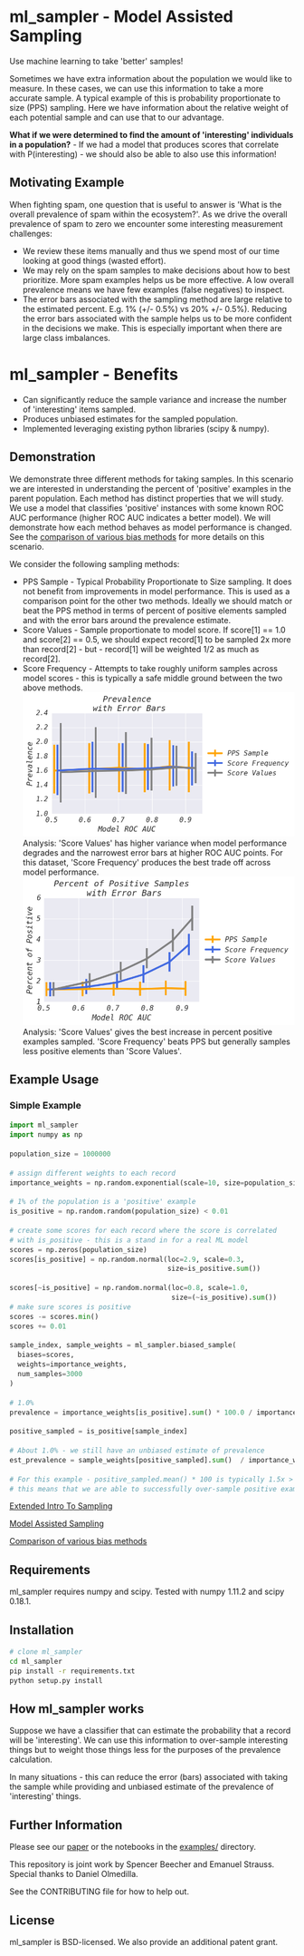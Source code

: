 # ml_sampler - Model Assisted Sampling 
Use machine learning to take 'better' samples!

Sometimes we have extra information about the population we would like to measure. In these cases, we can use this information to take a more accurate sample. 
A typical example of this is probability proportionate to size (PPS) sampling. Here we have information about the relative weight of each potential sample and can use that to our advantage. 

**What if we were determined to find the amount of 'interesting' individuals in a population?** - If we had a model that produces scores that correlate with P(interesting) - we should also be able to also use this information!

## Motivating Example
When fighting spam, one question that is useful to answer is 'What is the overall prevalence of spam within the ecosystem?'. As we drive the overall prevalence of spam to zero we encounter some interesting measurement challenges:
* We review these items manually and thus we spend most of our time looking at good things (wasted effort).
* We may rely on the spam samples to make decisions about how to best prioritize. More spam examples helps us be more effective. A low overall prevalence means we have few examples (false negatives) to inspect.
* The error bars associated with the sampling method are large relative to the estimated percent. E.g. 1% (+/- 0.5%) vs 20% +/- 0.5%). Reducing the error bars associated with the sample helps us to be more confident in the decisions we make. This is especially important when there are large class imbalances.

# ml_sampler - Benefits
 * Can significantly reduce the sample variance and increase the number of 'interesting' items sampled. 
 * Produces unbiased estimates for the sampled population.
 * Implemented leveraging existing python libraries (scipy & numpy).

## Demonstration
We demonstrate three different methods for taking samples. In this scenario we are interested in understanding the percent of 'positive' examples in the parent population. Each method has distinct properties that we will study. We use a model that classifies 'positive' instances with some known ROC AUC performance (higher ROC AUC indicates a better model). We will demonstrate how each method behaves as model performance is changed. See the [comparison of various bias methods](https://github.com/facebookincubator/ml_sampler/blob/master/examples/bias_comparison.ipynb) for more details on this scenario. 

We consider the following sampling methods:
 * PPS Sample - Typical Probability Proportionate to Size sampling. It does not benefit from improvements in model performance. This is used as a comparison point for the other two methods. Ideally we should match or beat the PPS method in terms of percent of positive elements sampled and with the error bars around the prevalence estimate.
 * Score Values - Sample proportionate to model score. If score[1] == 1.0 and score[2] == 0.5, we should expect record[1] to be sampled 2x more than record[2] - but - record[1] will be weighted 1/2 as much as record[2].
 * Score Frequency - Attempts to take roughly uniform samples across model scores - this is typically a safe middle ground between the two above methods.
![Prevalence](images/prevalence.png)
Analysis: 'Score Values' has higher variance when model performance degrades and the narrowest error bars at higher ROC AUC points. For this dataset, 'Score Frequency' produces the best trade off across model performance.
![Percent of Positive Samples](images/posititve_samples.png)
Analysis: 'Score Values' gives the best increase in percent positive examples sampled. 'Score Frequency' beats PPS but generally samples less positive elements than 'Score Values'.

## Example Usage
### Simple Example
```python
import ml_sampler
import numpy as np

population_size = 1000000

# assign different weights to each record
importance_weights = np.random.exponential(scale=10, size=population_size)

# 1% of the population is a 'positive' example
is_positive = np.random.random(population_size) < 0.01

# create some scores for each record where the score is correlated
# with is_positive - this is a stand in for a real ML model
scores = np.zeros(population_size)
scores[is_positive] = np.random.normal(loc=2.9, scale=0.3,
                                       size=is_positive.sum())

scores[~is_positive] = np.random.normal(loc=0.8, scale=1.0,
                                        size=(~is_positive).sum())
# make sure scores is positive
scores -= scores.min() 
scores += 0.01

sample_index, sample_weights = ml_sampler.biased_sample(
  biases=scores,
  weights=importance_weights,
  num_samples=3000
)

# 1.0%
prevalence = importance_weights[is_positive].sum() * 100.0 / importance_weights.sum()

positive_sampled = is_positive[sample_index]

# About 1.0% - we still have an unbiased estimate of prevalence
est_prevalence = sample_weights[positive_sampled].sum()  / importance_weights.sum() * 100.0

# For this example - positive_sampled.mean() * 100 is typically 1.5x > est_prevalence
# this means that we are able to successfully over-sample positive examples 
```

[Extended Intro To Sampling](https://github.com/facebookincubator/ml_sampler/blob/master/examples/sampling_introduction.ipynb)

[Model Assisted Sampling](https://github.com/facebookincubator/ml_sampler/blob/master/examples/ml_assisted_sampling.ipynb)

[Comparison of various bias methods](https://github.com/facebookincubator/ml_sampler/blob/master/examples/bias_comparison.ipynb)

## Requirements
ml_sampler requires numpy and scipy. Tested with numpy 1.11.2 and scipy 0.18.1.

## Installation
```bash
# clone ml_sampler
cd ml_sampler
pip install -r requirements.txt 
python setup.py install
```

## How ml_sampler works
Suppose we have a classifier that can estimate the probability that a record will be 'interesting'. We can use this information to over-sample interesting things but to weight those things less for the purposes of the prevalence calculation. 

In many situations - this can reduce the error (bars) associated with taking the sample while providing and unbiased estimate of the prevalence of 'interesting' things. 


## Further Information
Please see our [paper](https://github.com/facebookincubator/ml_sampler/blob/master/ml_sampler.pdf) or the notebooks in the [examples/](https://github.com/facebookincubator/ml_sampler/tree/master/examples) directory.

This repository is joint work by Spencer Beecher and Emanuel Strauss. Special thanks to Daniel Olmedilla.

See the CONTRIBUTING file for how to help out.

## License
ml_sampler is BSD-licensed. We also provide an additional patent grant.

